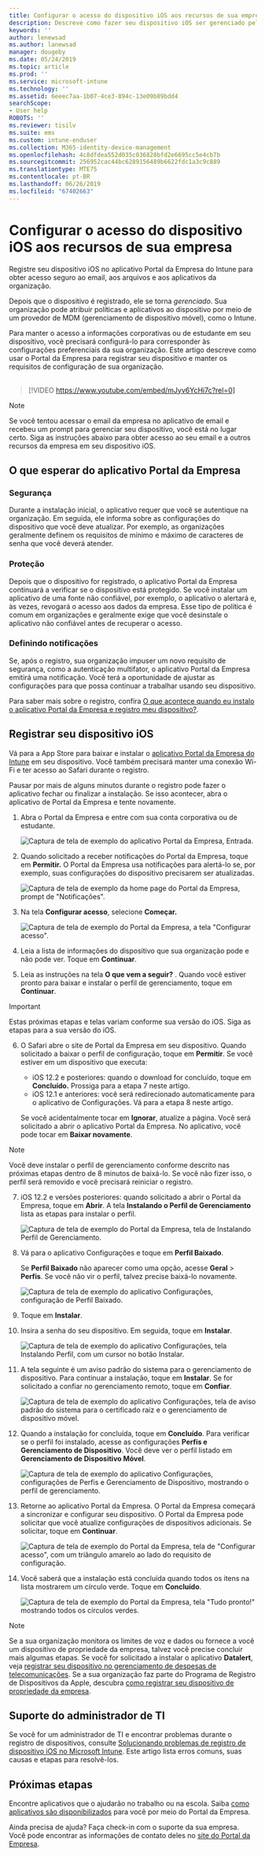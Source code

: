 ```yaml
---
title: Configurar o acesso do dispositivo iOS aos recursos de sua empresa | Microsoft Docs
description: Descreve como fazer seu dispositivo iOS ser gerenciado pelo Intune
keywords: ''
author: lenewsad
ms.author: lanewsad
manager: dougeby
ms.date: 05/24/2019
ms.topic: article
ms.prod: ''
ms.service: microsoft-intune
ms.technology: ''
ms.assetid: 6eeec7aa-1b07-4ce3-894c-13e09b89bdd4
searchScope:
- User help
ROBOTS: ''
ms.reviewer: tisilv
ms.suite: ems
ms.custom: intune-enduser
ms.collection: M365-identity-device-management
ms.openlocfilehash: 4c8dfdea552d035c036828bfd2e6695cc5e4cb7b
ms.sourcegitcommit: 256952cac44bc6289156489b6622fdc1a3c9c889
ms.translationtype: MTE75
ms.contentlocale: pt-BR
ms.lasthandoff: 06/26/2019
ms.locfileid: "67402663"
---
```

# <a name="set-up-ios-device-access-to-your-company-resources"></a>Configurar o acesso do dispositivo iOS aos recursos de sua empresa  

Registre seu dispositivo iOS no aplicativo Portal da Empresa do Intune para obter acesso seguro ao email, aos arquivos e aos aplicativos da organização.

Depois que o dispositivo é registrado, ele se torna *gerenciado*. Sua organização pode atribuir políticas e aplicativos ao dispositivo por meio de um provedor de MDM (gerenciamento de dispositivo móvel), como o Intune.  

Para manter o acesso a informações corporativas ou de estudante em seu dispositivo, você precisará configurá-lo para corresponder às configurações preferenciais da sua organização. Este artigo descreve como usar o Portal da Empresa para registrar seu dispositivo e manter os requisitos de configuração de sua organização.  
</br>
> [!VIDEO https://www.youtube.com/embed/mJyv6YcHi7c?rel=0]

> [!NOTE]
> Se você tentou acessar o email da empresa no aplicativo de email e recebeu um prompt para gerenciar seu dispositivo, você está no lugar certo. Siga as instruções abaixo para obter acesso ao seu email e a outros recursos da empresa em seu dispositivo iOS.  

## <a name="what-to-expect-from-the-company-portal-app"></a>O que esperar do aplicativo Portal da Empresa  

### <a name="security"></a>Segurança  
Durante a instalação inicial, o aplicativo requer que você se autentique na organização. Em seguida, ele informa sobre as configurações do dispositivo que você deve atualizar. Por exemplo, as organizações geralmente definem os requisitos de mínimo e máximo de caracteres de senha que você deverá atender.

### <a name="protection"></a>Proteção  
Depois que o dispositivo for registrado, o aplicativo Portal da Empresa continuará a verificar se o dispositivo está protegido. Se você instalar um aplicativo de uma fonte não confiável, por exemplo, o aplicativo o alertará e, às vezes, revogará o acesso aos dados da empresa. Esse tipo de política é comum em organizações e geralmente exige que você desinstale o aplicativo não confiável antes de recuperar o acesso.  

### <a name="setting-notifications"></a>Definindo notificações  
Se, após o registro, sua organização impuser um novo requisito de segurança, como a autenticação multifator, o aplicativo Portal da Empresa emitirá uma notificação. Você terá a oportunidade de ajustar as configurações para que possa continuar a trabalhar usando seu dispositivo.  

Para saber mais sobre o registro, confira [O que acontece quando eu instalo o aplicativo Portal da Empresa e registro meu dispositivo?](https://docs.microsoft.com//intune-user-help/what-happens-if-you-install-the-company-portal-app-and-enroll-your-device-in-intune-ios).  

## <a name="enroll-your-ios-device"></a>Registrar seu dispositivo iOS  

Vá para a App Store para baixar e instalar o [aplicativo Portal da Empresa do Intune](install-and-sign-in-to-the-intune-company-portal-app-ios.md) em seu dispositivo. Você também precisará manter uma conexão Wi-Fi e ter acesso ao Safari durante o registro. 

Pausar por mais de alguns minutos durante o registro pode fazer o aplicativo fechar ou finalizar a instalação. Se isso acontecer, abra o aplicativo de Portal da Empresa e tente novamente.  

1. Abra o Portal da Empresa e entre com sua conta corporativa ou de estudante. 

    ![Captura de tela de exemplo do aplicativo Portal da Empresa, Entrada.](./media/ios-01-cp-enroll-1904.PNG)  

2. Quando solicitado a receber notificações do Portal da Empresa, toque em **Permitir.** O Portal da Empresa usa notificações para alertá-lo se, por exemplo, suas configurações do dispositivo precisarem ser atualizadas. 

    ![Captura de tela de exemplo da home page do Portal da Empresa, prompt de "Notificações".](./media/ios-02-cp-enroll-1904.PNG)  

3. Na tela **Configurar acesso**, selecione **Começar.**  

     ![Captura de tela de exemplo do Portal da Empresa, a tela "Configurar acesso".](./media/ios-03-cp-enroll-1904.PNG)  

4. Leia a lista de informações do dispositivo que sua organização pode e não pode ver. Toque em **Continuar**.  

5. Leia as instruções na tela **O que vem a seguir?** . Quando você estiver pronto para baixar e instalar o perfil de gerenciamento, toque em **Continuar**.  

 > [!IMPORTANT]
> Estas próximas etapas e telas variam conforme sua versão do iOS. Siga as etapas para a sua versão do iOS. 

6. O Safari abre o site de Portal da Empresa em seu dispositivo. Quando solicitado a baixar o perfil de configuração, toque em **Permitir**. Se você estiver em um dispositivo que executa:  
    * iOS 12.2 e posteriores: quando o download for concluído, toque em **Concluído.** Prossiga para a etapa 7 neste artigo.
    * iOS 12.1 e anteriores: você será redirecionado automaticamente para o aplicativo de Configurações. Vá para a etapa 8 neste artigo.  
 
    Se você acidentalmente tocar em **Ignorar**, atualize a página. Você será solicitado a abrir o aplicativo Portal da Empresa. No aplicativo, você pode tocar em **Baixar novamente**.

  > [!NOTE]
  > Você deve instalar o perfil de gerenciamento conforme descrito nas próximas etapas dentro de 8 minutos de baixá-lo. Se você não fizer isso, o perfil será removido e você precisará reiniciar o registro.  

7. iOS 12.2 e versões posteriores: quando solicitado a abrir o Portal da Empresa, toque em **Abrir**. A tela **Instalando o Perfil de Gerenciamento** lista as etapas para instalar o perfil.

    ![Captura de tela de exemplo do Portal da Empresa, tela de Instalando Perfil de Gerenciamento.](./media/ios-07-cp-enroll-1904.PNG)  

8. Vá para o aplicativo Configurações e toque em **Perfil Baixado**.  

    Se **Perfil Baixado** não aparecer como uma opção, acesse **Geral** > **Perfis**. Se você não vir o perfil, talvez precise baixá-lo novamente.  

    ![Captura de tela de exemplo do aplicativo Configurações, configuração de Perfil Baixado.](./media/ios-1904-settings-badge.PNG)  

9. Toque em **Instalar**.  
    
10. Insira a senha do seu dispositivo. Em seguida, toque em **Instalar**.    

    ![Captura de tela de exemplo do aplicativo Configurações, tela Instalando Perfil, com um cursor no botão **Instalar**.](./media/ios-10-cp-enroll-1904.PNG)  


11. A tela seguinte é um aviso padrão do sistema para o gerenciamento de dispositivo. Para continuar a instalação, toque em **Instalar**. Se for solicitado a confiar no gerenciamento remoto, toque em **Confiar**.  

    ![Captura de tela de exemplo do aplicativo Configurações, tela de aviso padrão do sistema para o certificado raiz e o gerenciamento de dispositivo móvel.](./media/ios-11-cp-enroll-1904.PNG)  

12. Quando a instalação for concluída, toque em **Concluído**. Para verificar se o perfil foi instalado, acesse as configurações **Perfis e Gerenciamento de Dispositivo**. Você deve ver o perfil listado em **Gerenciamento de Dispositivo Móvel**.   

    ![Captura de tela de exemplo do aplicativo Configurações, configurações de Perfis e Gerenciamento de Dispositivo, mostrando o perfil de gerenciamento.](./media/ios-12-cp-enroll-1904.PNG)  

13. Retorne ao aplicativo Portal da Empresa. O Portal da Empresa começará a sincronizar e configurar seu dispositivo. O Portal da Empresa pode solicitar que você atualize configurações de dispositivos adicionais. Se solicitar, toque em **Continuar**.  

    ![Captura de tela de exemplo do Portal da Empresa, tela de "Configurar acesso", com um triângulo amarelo ao lado do requisito de configuração.](./media/ios-13-cp-enroll-1904.PNG)  

14. Você saberá que a instalação está concluída quando todos os itens na lista mostrarem um círculo verde. Toque em **Concluído**.   
    
    ![Captura de tela de exemplo do Portal da Empresa, tela "Tudo pronto!" mostrando todos os círculos verdes.](./media/ios-14-cp-enroll-1904.PNG)  

> [!Note]
> Se a sua organização monitora os limites de voz e dados ou fornece a você um dispositivo de propriedade da empresa, talvez você precise concluir mais algumas etapas. Se você for solicitado a instalar o aplicativo **Datalert**, veja [registrar seu dispositivo no gerenciamento de despesas de telecomunicações](enroll-your-device-with-telecom-expense-management-ios.md). Se a sua organização faz parte do Programa de Registro de Dispositivos da Apple, descubra [como registrar seu dispositivo de propriedade da empresa](enroll-your-device-dep-ios.md).  

## <a name="it-administrator-support"></a>Suporte do administrador de TI  
Se você for um administrador de TI e encontrar problemas durante o registro de dispositivos, consulte [Solucionando problemas de registro de dispositivo iOS no Microsoft Intune](https://support.microsoft.com/en-us/help/4039809). Este artigo lista erros comuns, suas causas e etapas para resolvê-los.  

## <a name="next-steps"></a>Próximas etapas  
Encontre aplicativos que o ajudarão no trabalho ou na escola. Saiba [como aplicativos são disponibilizados](use-managed-apps-on-your-device-ios.md) para você por meio do Portal da Empresa.  

Ainda precisa de ajuda? Faça check-in com o suporte da sua empresa. Você pode encontrar as informações de contato deles no [site do Portal da Empresa](https://go.microsoft.com/fwlink/?linkid=2010980).  
